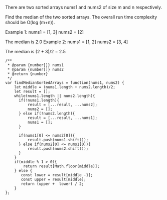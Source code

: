 There are two sorted arrays nums1 and nums2 of size m and n respectively.

Find the median of the two sorted arrays. The overall run time complexity should be O(log (m+n)).

Example 1:
nums1 = [1, 3]
nums2 = [2]

The median is 2.0
Example 2:
nums1 = [1, 2]
nums2 = [3, 4]

The median is (2 + 3)/2 = 2.5


```
/**
 * @param {number[]} nums1
 * @param {number[]} nums2
 * @return {number}
 */
var findMedianSortedArrays = function(nums1, nums2) {
    let middle = (nums1.length + nums2.length)/2;
    let result = [];
    while(nums1.length || nums2.length){
      if(!nums1.length){
          result = [...result, ...nums2];
          nums2 = [];
      } else if(!nums2.length){
          result = [...result, ...nums1];
          nums1 = [];
      }  
        
      if(nums1[0] <= nums2[0]){
          result.push(nums1.shift());
      } else if(nums2[0] <= nums1[0]){
          result.push(nums2.shift());
      }
    }
    if(middle % 1 > 0){
        return result[Math.floor(middle)];
    } else {
       const lower = result[middle -1];
       const upper = result[middle];
       return (upper +  lower) / 2;
    }
};
```
